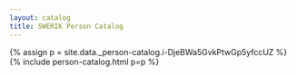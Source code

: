 ```yaml
---
layout: catalog
title: SWERIK Person Catalog
---
```

{% assign p = site.data._person-catalog.i-DjeBWa5GvkPtwGp5yfccUZ %}
{% include person-catalog.html p=p %}

